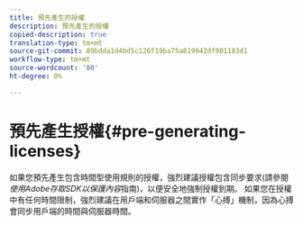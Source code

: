 ```yaml
---
title: 預先產生的授權
description: 預先產生的授權
copied-description: true
translation-type: tm+mt
source-git-commit: 89bdda1d4bd5c126f19ba75a819942df901183d1
workflow-type: tm+mt
source-wordcount: '80'
ht-degree: 0%

---
```



# 預先產生授權{#pre-generating-licenses}

如果您預先產生包含時間型使用規則的授權，強烈建議授權包含同步要求(請參閱&#x200B;*使用Adobe存取SDK以保護內容*&#x200B;指南)，以便安全地強制授權到期。 如果您在授權中有任何時間限制，強烈建議在用戶端和伺服器之間實作「心搏」機制，因為心搏會同步用戶端的時間與伺服器時間。
